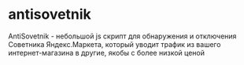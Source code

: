 # antisovetnik
AntiSovetnik - небольшой js скрипт для обнаружения и отключения Советника Яндекс.Маркета, который уводит трафик из вашего интернет-магазина в другие, якобы с более низкой ценой
